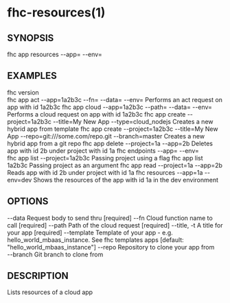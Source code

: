 fhc-resources(1)
================
## SYNOPSIS

 fhc app resources --app=<app> --env=<env>

## EXAMPLES

  fhc version                                                                                                
  fhc app act --app=1a2b3c --fn=<serverside Function> --data=<data to send> --env=<environment>              Performs an act request on app with id 1a2b3c
  fhc app cloud --app=1a2b3c --path=<serverside path from root> --data=<Data to send> --env=<environment>    Performs a cloud request on app with id 1a2b3c
  fhc app create --project=1a2b3c --title=My New App --type=cloud_nodejs                                     Creates a new hybrid app from template
  fhc app create --project=1a2b3c --title=My New App --repo=git:///some.com/repo.git --branch=master         Creates a new hybrid app from a git repo
  fhc app delete --project=1a --app=2b                                                                       Deletes app with id 2b under project with id 1a
  fhc endpoints --app=<appGuid> --env=<environmentName>                                                      
  fhc app list --project=1a2b3c                                                                              Passing project using a flag
  fhc app list 1a2b3c                                                                                        Passing project as an argument
  fhc app read --project=1a --app=2b                                                                         Reads app with id 2b under project with id 1a
  fhc resources --app=1a --env=dev                                                                           Shows the resources of the app with id 1a in the dev environment


## OPTIONS

  --data       Request body to send thru                                                       [required]
  --fn         Cloud function name to call                                                     [required]
  --path       Path of the cloud request                                                       [required]
  --title, -t  A title for your app                                                            [required]
  --template   Template of your app - e.g. hello_world_mbaas_instance. See fhc templates apps  [default: "hello_world_mbaas_instance"]
  --repo       Repository to clone your app from                                             
  --branch     Git branch to clone from                                                      

## DESCRIPTION

Lists resources of a cloud app

